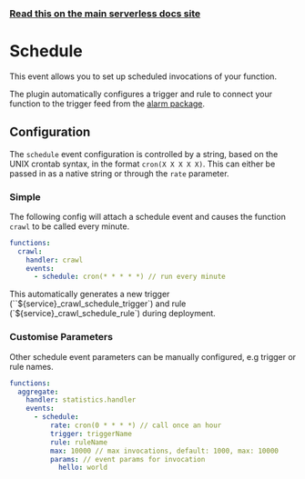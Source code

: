 <!--
title: Serverless Framework - Apache OpenWhisk Events - Scheduled & Recurring
menuText: Schedule
menuOrder: 4
description: Setting up Scheduled, Recurring, CRON Task Events with Apache OpenWhisk via the Serverless Framework
layout: Doc
-->

<!-- DOCS-SITE-LINK:START automatically generated  -->
### [Read this on the main serverless docs site](https://www.serverless.com/framework/docs/providers/openwhisk/events/schedule)
<!-- DOCS-SITE-LINK:END -->

# Schedule

This event allows you to set up scheduled invocations of your function.

The plugin automatically configures a trigger and rule to connect your function
to the trigger feed from the [alarm package](http://bit.ly/2xSomC5).

## Configuration

The `schedule` event configuration is controlled by a string, based on the UNIX
crontab syntax, in the format `cron(X X X X X)`. This can either be passed in
as a native string or through the `rate` parameter.

### Simple

The following config will attach a schedule event and causes the function `crawl` to be called every minute.

```yaml
functions:
  crawl:
    handler: crawl
    events:
      - schedule: cron(* * * * *) // run every minute
```

This automatically generates a new trigger (``${service}_crawl_schedule_trigger`)
and rule (`${service}_crawl_schedule_rule`) during deployment.

### Customise Parameters

Other schedule event parameters can be manually configured, e.g trigger or rule names.

```yaml
functions:
  aggregate:
    handler: statistics.handler
    events:
      - schedule:
          rate: cron(0 * * * *) // call once an hour
          trigger: triggerName
          rule: ruleName
          max: 10000 // max invocations, default: 1000, max: 10000
          params: // event params for invocation
            hello: world
```
